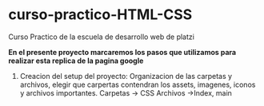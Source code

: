 # curso-practico-HTML-CSS
Curso Practico de la escuela de desarrollo web de platzi


**En el presente proyecto marcaremos los pasos que utilizamos para realizar esta replica de la pagina google**

1. Creacion del setup del proyecto: Organizacion de las carpetas y archivos, elegir que carpertas contendran los assets, imagenes, iconos y archivos importantes.
Carpetas  -> CSS
Archivos  ->Index, main
